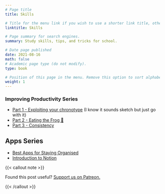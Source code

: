 ```yaml
---
# Page title
title: Skills

# Title for the menu link if you wish to use a shorter link title, otherwise remove this option.
linktitle: Skills

# Page summary for search engines.
summary: Study skills, tips, and tricks for school.

# Date page published
date: 2021-08-16
math: false
# Academic page type (do not modify).
type: book

# Position of this page in the menu. Remove this option to sort alphabetically.
weight: 1
---
```


### Improving Productivity Series

- [Part 1 - Exploiting your chronotype](improving-productivity-1/) (I know it sounds sketch but just go with it)
- [Part 2 - Eating the Frog :frog:](improving-productivity-2/)
- [Part 3 - Consistency](improving-productivity-3/)

## Apps Series

- [Best Apps for Staying Organised](best-organisation-apps/)
- [Introduction to Notion](notion-1/)



{{< callout note >}}

Found this post useful? [Support us on Patreon.](https://patreon.com/schoolnotes)

{{< /callout >}}